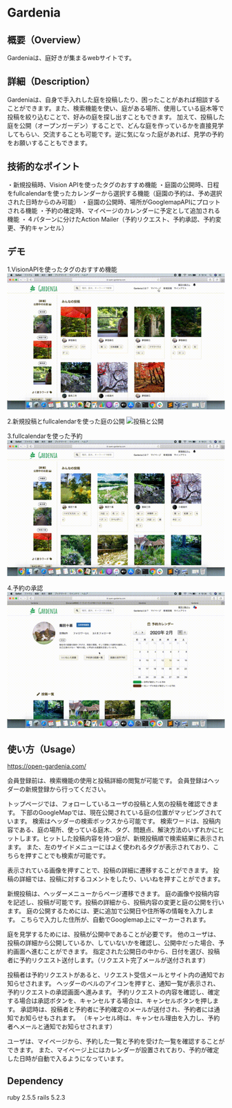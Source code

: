 # Gardenia


## 概要（Overview）
Gardeniaは、庭好きが集まるwebサイトです。


## 詳細（Description）
Gardeniaは、自身で手入れした庭を投稿したり、困ったことがあれば相談することができます。また、検索機能を使い、庭がある場所、使用している庭木等で投稿を絞り込むことで、好みの庭を探し出すこともできます。
加えて、投稿した庭を公開（オープンガーデン）することで、どんな庭を作っているかを直接見学してもらい、交流することも可能です。逆に気になった庭があれば、見学の予約をお願いすることもできます。

## 技術的なポイント
・新規投稿時、Vision APIを使ったタグのおすすめ機能 
・庭園の公開時、日程をfullcalendarを使ったカレンダーから選択する機能（庭園の予約は、予め選択された日時からのみ可能） 
・庭園の公開時、場所がGooglemapAPIにプロットされる機能 
・予約の確定時、マイページのカレンダーに予定として追加される機能 
・４パターンに分けたAction Mailer（予約リクエスト、予約承認、予約変更、予約キャンセル） 

## デモ
1.VisionAPIを使ったタグのおすすめ機能 
![タグのおすすめ](https://github.com/Daichi0502/Gardenia-PF-/blob/media/VisionAI.gif) 

2.新規投稿とfullcalendarを使った庭の公開
![投稿と公開](https://github.com/Daichi0502/Gardenia-PF-/blob/media/post.gif) 

3.fullcalendarを使った予約
![予約](https://github.com/Daichi0502/Gardenia-PF-/blob/media/reservation.gif) 

4.予約の承認
![承認](https://github.com/Daichi0502/Gardenia-PF-/blob/media/confirm.gif) 

## 使い方（Usage）
https://open-gardenia.com/

会員登録前は、検索機能の使用と投稿詳細の閲覧が可能です。
会員登録はヘッダーの新規登録から行ってください。


トップページでは、フォローしているユーザの投稿と人気の投稿を確認できます。
下部のGoogleMapでは、現在公開されている庭の位置がマッピングされています。
検索はヘッダーの検索ボックスから可能です。
検索ワードは、投稿内容である、庭の場所、使っている庭木、タグ、問題点、解決方法のいずれかにヒットします。ヒットした投稿内容を持つ庭が、新規投稿順で検索結果に表示されます。
また、左のサイドメニューにはよく使われるタグが表示されており、こちらを押すことでも検索が可能です。


表示されている画像を押すことで、投稿の詳細に遷移することができます。
投稿の詳細では、投稿に対するコメントをしたり、いいねを押すことができます。


新規投稿は、ヘッダーメニューからページ遷移できます。
庭の画像や投稿内容を記述し、投稿が可能です。投稿の詳細から、投稿内容の変更と庭の公開を行います。
庭の公開するためには、更に追加で公開日や住所等の情報を入力します。
こちらで入力した住所が、自動でGooglemap上にマーカーされます。


庭を見学するためには、投稿が公開中であることが必要です。
他のユーザは、投稿の詳細から公開しているか、していないかを確認し、公開中だった場合、予約画面へ進むことができます。
指定された公開日の中から、日付を選び、投稿者に予約リクエスト送付します。（リクエスト完了メールが送付されます）

投稿者は予約リクエストがあると、リクエスト受信メールとサイト内の通知でお知らせされます。
ヘッダーのベルのアイコンを押すと、通知一覧が表示され、予約リクエストの承認画面へ進みます。
予約リクエストの内容を確認し、確定する場合は承認ボタンを、キャンセルする場合は、キャンセルボタンを押します。
承認時は、投稿者と予約者に予約確定のメールが送付され、予約者には通知でお知らせもされます。
（キャンセル時は、キャンセル理由を入力し、予約者へメールと通知でお知らせされます）


ユーザは、マイページから、予約した一覧と予約を受けた一覧を確認することができます。
また、マイページ上にはカレンダーが設置されており、予約が確定した日時が自動で入るようになっています。


## Dependency
ruby 2.5.5 rails 5.2.3


